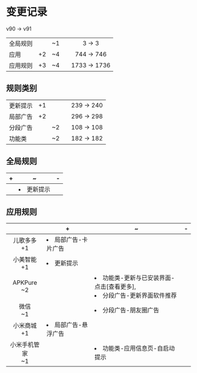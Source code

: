 # 变更记录

v90 -> v91

||||||
|-|:-:|:-:|:-:|:-:|
|全局规则||~1||3 -> 3|
|应用|+2|~4||744 -> 746|
|应用规则|+3|~4||1733 -> 1736|

## 规则类别

||||||
|-|:-:|:-:|:-:|:-:|
|更新提示|+1|||239 -> 240|
|局部广告|+2|||296 -> 298|
|分段广告||~2||108 -> 108|
|功能类||~2||182 -> 182|

## 全局规则

|+|~|-|
|-|-|-|
||<li>更新提示||

## 应用规则

||+|~|-|
|:-:|-|-|-|
|儿歌多多<br>+1|<li>局部广告-卡片广告|||
|小美智能<br>+1|<li>更新提示|||
|APKPure<br>~2||<li>功能类-更新与已安装界面-点击[查看更多],<li>分段广告-更新界面软件推荐||
|微信<br>~1||<li>分段广告-朋友圈广告||
|小米商城<br>+1|<li>局部广告-悬浮广告|||
|小米手机管家<br>~1||<li>功能类-应用信息页-自启动提示||
